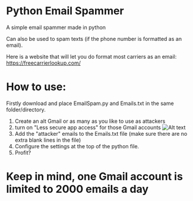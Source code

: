 # Python Email Spammer
A simple email spammer made in python

Can also be used to spam texts (if the phone number is formatted as an email).

Here is a website that will let you do format most carriers as an email: https://freecarrierlookup.com/

# How to use:
Firstly download and place EmailSpam.py and Emails.txt in the same folder/directory.

1. Create an alt Gmail or as many as you like to use as attackers
2. turn on "Less secure app access" for those Gmail accounts
![Alt text](https://i.ibb.co/crMBgwC/image.png?raw=true "Title")
3. Add the "attacker" emails to the Emails.txt file (make sure there are no extra blank lines in the file)
4. Configure the settings at the top of the python file.
5. Profit?

# Keep in mind, one Gmail account is limited to 2000 emails a day

